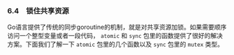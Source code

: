 ### 6.4　锁住共享资源

Go语言提供了传统的同步goroutine的机制，就是对共享资源加锁。如果需要顺序访问一个整型变量或者一段代码， `atomic` 和 `sync` 包里的函数提供了很好的解决方案。下面我们了解一下 `atomic` 包里的几个函数以及 `sync` 包里的 `mutex` 类型。

